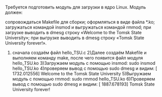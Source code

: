 Требуется подготовить модуль для загрузки в ядро Linux. Модуль должен:

сопровождаться Makefile для сборки;
оформляться в виде файла *.ko;
загружаться командой insmod и выгружаться командой rmmod;
при загрузке выводить в dmesg строку «Welcome to the Tomsk State University»;
при выгрузке выводить в dmesg строку «Tomsk State University forever!».


1) сначала создаём файл hello_TSU.c
2)Далее создаём Makefile и выполняем команду make, после чего появится файл модуля hello_TSU.ko
3)Загружаем модуль с помощью insmod: sudo insmod hello_TSU.ko
4)проверяем вывод с помощью sudo dmesg и видим: [ 1732.012556] Welcome to the Tomsk State University
5)Выгружаем модуль с помощью rmmod: sudo rmmod hello_TSU.ko
6)Проверяем вывод с помощью sudo dmesg и видим: [ 1887.678193] Tomsk State University forever!
